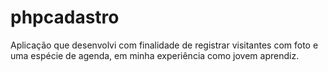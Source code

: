 # phpcadastro
Aplicação que desenvolvi com finalidade de registrar visitantes com foto e uma espécie de agenda, em minha experiência como jovem aprendiz.
